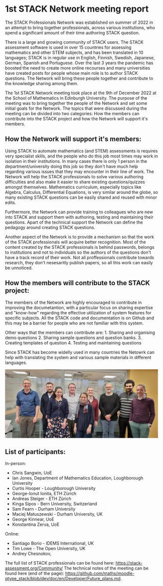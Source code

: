 # 1st STACK Network meeting report

The STACK Professionals Network was established on summer of 2022 in an attempt to bring together professionals, across various institutions, who spend a significant amount of their time authoring STACK question. 

There is a large and growing community of STACK users. The STACK assessment software is used in over 15 countries for assessing mathematics and other STEM subjects, and has been translated in 10 languages; STACK is in regular use in English, Finnish, Swedish, Japanese, German, Spanish and Portuguese.
Over the last 3 years the pandemic has boosted the need to create more online recourses and many universities have created posts for people whose main role is to author STACK questions. The Network will bring these people together and contribute to the knowledge sharing among them. 

The 1st STACK Network meeting took place at the 9th of December 2022 at the School of Mathematics in Edinburgh University. The purpose of the meeting was to bring together the people of the Network and set some initial goals for the Network. The topics that were discussed during the meeting can be divided into two categories: How the members can contribute into the STACK project and how the Network will support it's members. 

## How the Network will support it's members: 

Using STACK to automate mathematics (and STEM) assessments is requires very specialist skills, and the people who do this job most times may work in isolation in their institutions. In many cases there is only 1 person in the department/university doing this job so they don't have much help regarding various issues that they may encounter in their line of work. The Network will help the STACK professionals to solve various authoring difficulties and also make it easier to share existing questions/quizzes amongst themselves. Mathematics curriculum, especially topics like Algebra, Calculus, Differential Equations, is very similar around the globe, so many existing STACK questions can be easily shared and reused with minor edits. 

Furthermore, the Network can provide training to colleagues who are new into STACK and support them with authoring, testing and maintaining their questions. Apart of the technical support the Network can define the pedagogy around creating STACK questions.

Another aspect of the Network is to provide a mechanism so that the work of the STACK professionals will acquire better recognition. Most of the content created by the STACK professionals is behind passwords, belongs to institutions and not to individuals so the authors of the questions don't have a track record of their work.
Not all proffessionals contribute towards research, they don't nesesaritly publish papers, so all this work can easily be unnoticed.


## How the members will contribute to the STACK project: 
The members of the Network are highly encouraged to contribute in improving the documetantion, with a particular focus on sharing expertise and "know-how" regarding the effective utilization of system features for specific subjects. All the STACK code and documentation is on Github and this may be a barrier for people who are not familiar with this system. 

Other ways that the members can contribute are:
	1. Sharing and organising demo questions
	2. Sharing sample questions and question banks.
	3. Creating templates of question
	4. Testing and maintaining questions

Since STACK has become widelly used in many countries the Netowrk can help with translating the system and various sample materials in different languages.


<img class="img-person" src="../img/people/Net-meeting.jpg" alt="Net-meeting" /><br>

## List of participants:

In-person:
* Chris Sangwin, UoE
* Ian Jones, Department of Mathematics Education, Loughborough University
* Curtis Hooper - Loughborough University
* George-Ionut Ionita, ETH Zürich
* Andreas Steiger - ETH Zürich
* Kinga Sipos - Bern University, Switzerland
* Sam Fearn - Durham University
* Maciej Matuszewski - Durham University, UK
* George Kinnear, UoE
* Konstantina Zerva, UoE

Online: 
* Santiago Borio - IDEMS International, UK
* Tim Lowe - The Open University, UK
* Andrey Chesnokov,


The full list of STACK professionals can be found here: https://stack-assessment.org/Community/
The technical notes of the meeting can be found here (end of the page): https://github.com/maths/moodle-qtype_stack/blob/dev/doc/en/Developer/Future_plans.md. 